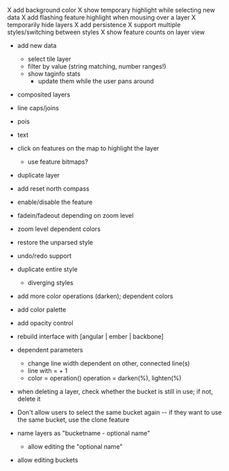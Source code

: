 
X add background color
X show temporary highlight while selecting new data
X add flashing feature highlight when mousing over a layer
X temporarily hide layers
X add persistence
X support multiple styles/switching between styles
X show feature counts on layer view

- add new data
  - select tile layer
  - filter by value (string matching, number ranges!)
  - show taginfo stats
    - update them while the user pans around

- composited layers
- line caps/joins
- pois
- text
- click on features on the map to highlight the layer
  - use feature bitmaps?
- duplicate layer
- add reset north compass
- enable/disable the feature
- fadein/fadeout depending on zoom level
- zoom level dependent colors

- restore the unparsed style
- undo/redo support
- duplicate entire style
  - diverging styles

- add more color operations (darken); dependent colors
- add color palette
- add opacity control


- rebuild interface with [angular | ember | backbone]
- dependent parameters
  - change line width dependent on other, connected line(s)
  - line with = <other line width> + 1
  - color = operation(<other color>)      operation = darken(%), lighten(%)

- when deleting a layer, check whether the bucket is still in use; if not, delete it
- Don't allow users to select the same bucket again -- if they want to use the same bucket, use the clone feature
- name layers as "bucketname - optional name"
  - allow editing the "optional name"
- allow editing buckets
